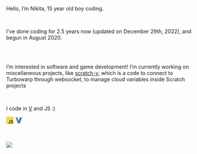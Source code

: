 Hello, I’m Nikita, 15 year old boy coding.

<br>

I've done coding for 2.5 years now (updated on December 29th, 2022), and begun in August 2020.

<br><br>

I’m interested in software and game development!
I’m currently working on miscellaneous projects, like [scratch-v](https://github.com/nikeedev/scratch-v), which is a code to connect to Turbowarp through websocket, to manage cloud variables inside Scratch projects 

<br>

I code in [V](https://github.com/vlang/v) and JS :)

<code><img height="20" alt="javascript" src="https://raw.githubusercontent.com/github/explore/80688e429a7d4ef2fca1e82350fe8e3517d3494d/topics/javascript/javascript.png"></code>
<code><img height="20" alt="v" src="https://raw.githubusercontent.com/github/explore/cfd26557025b2ccaa2d3d25f3e518e29ebea05c5/topics/v/v.png"></code>



<br>

![](https://hit.yhype.me/github/profile?user_id=69197950)
